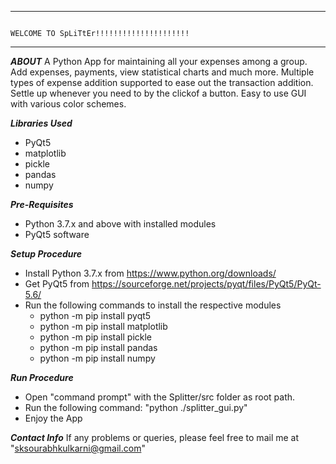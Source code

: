 *************************************************************************************************************************************************************************************
                                                                    WELCOME TO SpLiTtEr!!!!!!!!!!!!!!!!!!!!!
*************************************************************************************************************************************************************************************

***ABOUT*** 
A Python App for maintaining all your expenses among a group.
Add expenses, payments, view statistical charts and much more.
Multiple types of expense addition supported to ease out the transaction addition.
Settle up whenever you need to by the clickof a button.
Easy to use GUI with various color schemes.

***Libraries Used***
- PyQt5
- matplotlib
- pickle
- pandas
- numpy

***Pre-Requisites***
- Python 3.7.x and above with installed modules
- PyQt5 software

***Setup Procedure***
- Install Python 3.7.x from https://www.python.org/downloads/
- Get PyQt5 from https://sourceforge.net/projects/pyqt/files/PyQt5/PyQt-5.6/ 
- Run the following commands to install the respective modules
    - python -m pip install pyqt5
    - python -m pip install matplotlib
    - python -m pip install pickle
    - python -m pip install pandas
    - python -m pip install numpy

***Run Procedure***
- Open "command prompt" with the Splitter/src folder as root path.
- Run the following command: "python ./splitter_gui.py"
- Enjoy the App

***Contact Info***
If any problems or queries, please feel free to mail me at "sksourabhkulkarni@gmail.com"

